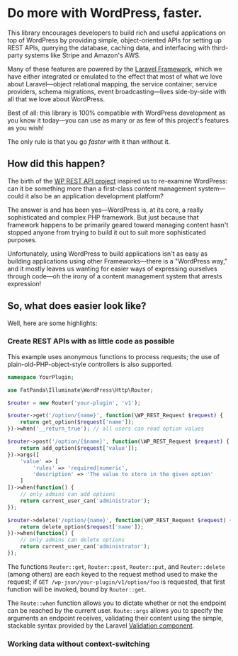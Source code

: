 # Do more with WordPress, faster.

This library encourages developers to build rich and useful applications
on top of WordPress by providing simple, object-oriented APIs for setting
up REST APIs, querying the database, caching data, and interfacing with 
third-party systems like Stripe and Amazon's AWS.

Many of these features are powered by the [Laravel Framework](https://laravel.com/docs/5.3), 
which we have either integrated or emulated to the effect that most of 
what we love about Laravel—object relational mapping, the service container,
service providers, schema migrations, event broadcasting—lives side-by-side
with all that we love about WordPress.

Best of all: this library is 100% compatible with WordPress development
as you know it today—you can use as many or as few of this project's features
as you wish!

The only rule is that you go *faster* with it than without it.

## How did this happen?

The birth of the [WP REST API project](http://v2.wp-api.org/) inspired us
to re-examine WordPress: can it be something more than a first-class content 
management system—could it also be an application development platform? 

The answer is and has been yes—WordPress is, at its core, a really
sophisticated and complex PHP framework. But just because that framework 
happens to be primarily geared toward managing content hasn't stopped anyone from 
trying to build it out to suit more sophisticated purposes.

Unfortunately, using WordPress to build applications isn't as easy as 
building applications using other Frameworks—there is a "WordPress way," 
and it mostly leaves us wanting for easier ways of expressing ourselves
through code—oh the irony of a content management system that arrests expression!

## So, what does easier look like?

Well, here are some highlights:

### Create REST APIs with as little code as possible

This example uses anonymous functions to process requests; the use
of plain-old-PHP-object-style controllers is also supported. 

```php
namespace YourPlugin;

use FatPanda\Illuminate\WordPress\Http\Router;

$router = new Router('your-plugin', 'v1');

$router->get('/option/{name}', function(\WP_REST_Request $request) {
	return get_option($request['name']);
})->when('__return_true'); // all users can read option values

$router->post('/option/{$name}', function(\WP_REST_Request $request) {
	return add_option($request['value']);
})->args([
	'value' => [ 
		'rules' => 'required|numeric', 
		'description' => 'The value to store in the given option' 
	]	
])->when(function() {
	// only admins can add options
	return current_user_can('administrator');
});

$router->delete('/option/{name}', function(\WP_REST_Request $request) {
	return delete_option($request['name']);
})->when(function() {
	// only admins can delete options
	return current_user_can('administrator');
});
```

The functions `Router::get`, `Router::post`, `Router::put`, and
`Router::delete` (among others) are each keyed to the request method
used to make the request; if `GET /wp-json/your-plugin/v1/option/foo`
is requested, that first function will be invoked, bound by `Router::get`.

The `Route::when` function
allows you to dictate whether or not the endpoint can be reached by
the current user. `Route::args` allows you to specify the arguments
an endpoint receives, validating their content using the simple,
stackable syntax provided by the Laravel [Validation component](https://laravel.com/docs/5.3/validation).

### Working data without context-switching